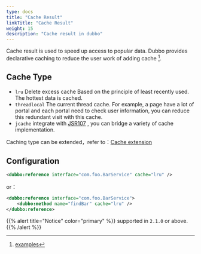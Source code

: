 ```yaml
---
type: docs
title: "Cache Result"
linkTitle: "Cache Result"
weight: 15
description: "Cache result in dubbo"
---
```


Cache result is used to speed up access to popular data. Dubbo provides declarative caching to reduce the user work of adding cache [^1].

## Cache Type

* `lru` Delete excess cache Based on the principle of least recently used.  The hottest data is cached.
* `threadlocal` The current thread cache. For example, a page have a lot of portal and each portal need to check user information,  you can reduce this redundant visit with this cache.
* `jcache` integrate with [JSR107](http://jcp.org/en/jsr/detail?id=107%27) , you can bridge a variety of cache implementation.

Caching type can be extended，refer to：[Cache extension](/en/docs/v2.7/dev/impls/cache)

## Configuration

```xml
<dubbo:reference interface="com.foo.BarService" cache="lru" />
```

or：

```xml
<dubbo:reference interface="com.foo.BarService">
    <dubbo:method name="findBar" cache="lru" />
</dubbo:reference>
```

{{% alert title="Notice" color="primary" %}}
supported in `2.1.0` or above.
{{% /alert %}}

[^1]: [examples](https://github.com/apache/dubbo-samples/tree/master/dubbo-samples-cache)
